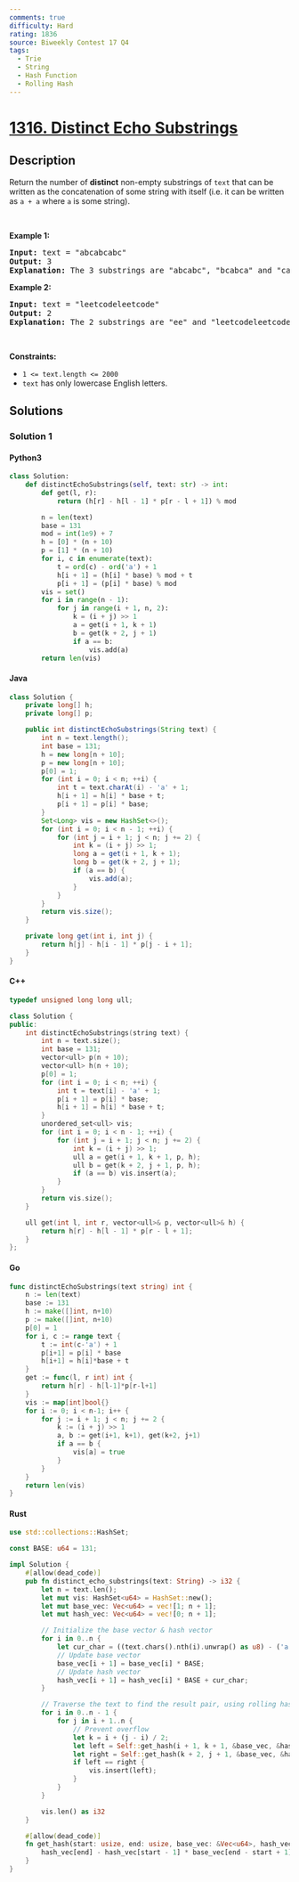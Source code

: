 ```yaml
---
comments: true
difficulty: Hard
rating: 1836
source: Biweekly Contest 17 Q4
tags:
  - Trie
  - String
  - Hash Function
  - Rolling Hash
---
```


<!-- problem:start -->

# [1316. Distinct Echo Substrings](https://leetcode.com/problems/distinct-echo-substrings)


## Description

<!-- description:start -->

<p>Return the number of <strong>distinct</strong> non-empty substrings of <code>text</code>&nbsp;that can be written as the concatenation of some string with itself (i.e. it can be written as <code>a + a</code>&nbsp;where <code>a</code> is some string).</p>

<p>&nbsp;</p>
<p><strong class="example">Example 1:</strong></p>

<pre>
<strong>Input:</strong> text = &quot;abcabcabc&quot;
<strong>Output:</strong> 3
<b>Explanation: </b>The 3 substrings are &quot;abcabc&quot;, &quot;bcabca&quot; and &quot;cabcab&quot;.
</pre>

<p><strong class="example">Example 2:</strong></p>

<pre>
<strong>Input:</strong> text = &quot;leetcodeleetcode&quot;
<strong>Output:</strong> 2
<b>Explanation: </b>The 2 substrings are &quot;ee&quot; and &quot;leetcodeleetcode&quot;.
</pre>

<p>&nbsp;</p>
<p><strong>Constraints:</strong></p>

<ul>
	<li><code>1 &lt;= text.length &lt;= 2000</code></li>
	<li><code>text</code>&nbsp;has only lowercase English letters.</li>
</ul>

<!-- description:end -->

## Solutions

<!-- solution:start -->

### Solution 1

<!-- tabs:start -->

#### Python3

```python
class Solution:
    def distinctEchoSubstrings(self, text: str) -> int:
        def get(l, r):
            return (h[r] - h[l - 1] * p[r - l + 1]) % mod

        n = len(text)
        base = 131
        mod = int(1e9) + 7
        h = [0] * (n + 10)
        p = [1] * (n + 10)
        for i, c in enumerate(text):
            t = ord(c) - ord('a') + 1
            h[i + 1] = (h[i] * base) % mod + t
            p[i + 1] = (p[i] * base) % mod
        vis = set()
        for i in range(n - 1):
            for j in range(i + 1, n, 2):
                k = (i + j) >> 1
                a = get(i + 1, k + 1)
                b = get(k + 2, j + 1)
                if a == b:
                    vis.add(a)
        return len(vis)
```

#### Java

```java
class Solution {
    private long[] h;
    private long[] p;

    public int distinctEchoSubstrings(String text) {
        int n = text.length();
        int base = 131;
        h = new long[n + 10];
        p = new long[n + 10];
        p[0] = 1;
        for (int i = 0; i < n; ++i) {
            int t = text.charAt(i) - 'a' + 1;
            h[i + 1] = h[i] * base + t;
            p[i + 1] = p[i] * base;
        }
        Set<Long> vis = new HashSet<>();
        for (int i = 0; i < n - 1; ++i) {
            for (int j = i + 1; j < n; j += 2) {
                int k = (i + j) >> 1;
                long a = get(i + 1, k + 1);
                long b = get(k + 2, j + 1);
                if (a == b) {
                    vis.add(a);
                }
            }
        }
        return vis.size();
    }

    private long get(int i, int j) {
        return h[j] - h[i - 1] * p[j - i + 1];
    }
}
```

#### C++

```cpp
typedef unsigned long long ull;

class Solution {
public:
    int distinctEchoSubstrings(string text) {
        int n = text.size();
        int base = 131;
        vector<ull> p(n + 10);
        vector<ull> h(n + 10);
        p[0] = 1;
        for (int i = 0; i < n; ++i) {
            int t = text[i] - 'a' + 1;
            p[i + 1] = p[i] * base;
            h[i + 1] = h[i] * base + t;
        }
        unordered_set<ull> vis;
        for (int i = 0; i < n - 1; ++i) {
            for (int j = i + 1; j < n; j += 2) {
                int k = (i + j) >> 1;
                ull a = get(i + 1, k + 1, p, h);
                ull b = get(k + 2, j + 1, p, h);
                if (a == b) vis.insert(a);
            }
        }
        return vis.size();
    }

    ull get(int l, int r, vector<ull>& p, vector<ull>& h) {
        return h[r] - h[l - 1] * p[r - l + 1];
    }
};
```

#### Go

```go
func distinctEchoSubstrings(text string) int {
	n := len(text)
	base := 131
	h := make([]int, n+10)
	p := make([]int, n+10)
	p[0] = 1
	for i, c := range text {
		t := int(c-'a') + 1
		p[i+1] = p[i] * base
		h[i+1] = h[i]*base + t
	}
	get := func(l, r int) int {
		return h[r] - h[l-1]*p[r-l+1]
	}
	vis := map[int]bool{}
	for i := 0; i < n-1; i++ {
		for j := i + 1; j < n; j += 2 {
			k := (i + j) >> 1
			a, b := get(i+1, k+1), get(k+2, j+1)
			if a == b {
				vis[a] = true
			}
		}
	}
	return len(vis)
}
```

#### Rust

```rust
use std::collections::HashSet;

const BASE: u64 = 131;

impl Solution {
    #[allow(dead_code)]
    pub fn distinct_echo_substrings(text: String) -> i32 {
        let n = text.len();
        let mut vis: HashSet<u64> = HashSet::new();
        let mut base_vec: Vec<u64> = vec![1; n + 1];
        let mut hash_vec: Vec<u64> = vec![0; n + 1];

        // Initialize the base vector & hash vector
        for i in 0..n {
            let cur_char = ((text.chars().nth(i).unwrap() as u8) - ('a' as u8) + 1) as u64;
            // Update base vector
            base_vec[i + 1] = base_vec[i] * BASE;
            // Update hash vector
            hash_vec[i + 1] = hash_vec[i] * BASE + cur_char;
        }

        // Traverse the text to find the result pair, using rolling hash
        for i in 0..n - 1 {
            for j in i + 1..n {
                // Prevent overflow
                let k = i + (j - i) / 2;
                let left = Self::get_hash(i + 1, k + 1, &base_vec, &hash_vec);
                let right = Self::get_hash(k + 2, j + 1, &base_vec, &hash_vec);
                if left == right {
                    vis.insert(left);
                }
            }
        }

        vis.len() as i32
    }

    #[allow(dead_code)]
    fn get_hash(start: usize, end: usize, base_vec: &Vec<u64>, hash_vec: &Vec<u64>) -> u64 {
        hash_vec[end] - hash_vec[start - 1] * base_vec[end - start + 1]
    }
}
```

<!-- tabs:end -->

<!-- solution:end -->

<!-- problem:end -->
